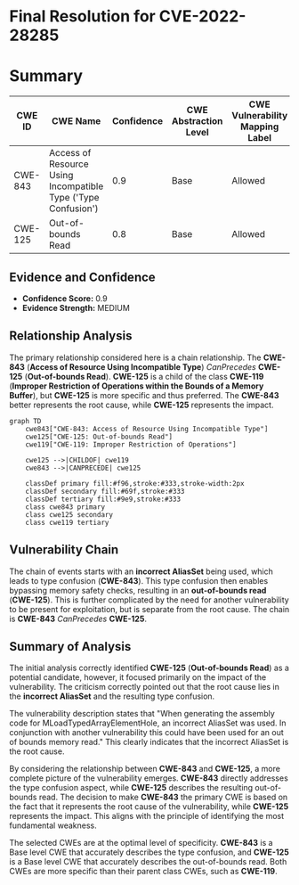 # Final Resolution for CVE-2022-28285

# Summary
| CWE ID | CWE Name | Confidence | CWE Abstraction Level | CWE Vulnerability Mapping Label | CWE-Vulnerability Mapping Notes |
|---|---|---|---|---|---|
| CWE-843 | Access of Resource Using Incompatible Type ('Type Confusion') | 0.9 | Base | Allowed | Primary CWE |
| CWE-125 | Out-of-bounds Read | 0.8 | Base | Allowed | Secondary Candidate |

## Evidence and Confidence

*   **Confidence Score:** 0.9
*   **Evidence Strength:** MEDIUM

## Relationship Analysis
The primary relationship considered here is a chain relationship. The **CWE-843** (**Access of Resource Using Incompatible Type**) *CanPrecedes* **CWE-125** (**Out-of-bounds Read**). **CWE-125** is a child of the class **CWE-119** (**Improper Restriction of Operations within the Bounds of a Memory Buffer**), but **CWE-125** is more specific and thus preferred. The **CWE-843** better represents the root cause, while **CWE-125** represents the impact.

```mermaid
graph TD
    cwe843["CWE-843: Access of Resource Using Incompatible Type"]
    cwe125["CWE-125: Out-of-bounds Read"]
    cwe119["CWE-119: Improper Restriction of Operations"]
    
    cwe125 -->|CHILDOF| cwe119
    cwe843 -->|CANPRECEDE| cwe125
    
    classDef primary fill:#f96,stroke:#333,stroke-width:2px
    classDef secondary fill:#69f,stroke:#333
    classDef tertiary fill:#9e9,stroke:#333
    class cwe843 primary
    class cwe125 secondary
    class cwe119 tertiary
```

## Vulnerability Chain
The chain of events starts with an **incorrect AliasSet** being used, which leads to type confusion (**CWE-843**). This type confusion then enables bypassing memory safety checks, resulting in an **out-of-bounds read** (**CWE-125**). This is further complicated by the need for another vulnerability to be present for exploitation, but is separate from the root cause. The chain is **CWE-843** *CanPrecedes* **CWE-125**.

## Summary of Analysis
The initial analysis correctly identified **CWE-125** (**Out-of-bounds Read**) as a potential candidate, however, it focused primarily on the impact of the vulnerability. The criticism correctly pointed out that the root cause lies in the **incorrect AliasSet** and the resulting type confusion.

The vulnerability description states that "When generating the assembly code for MLoadTypedArrayElementHole, an incorrect AliasSet was used. In conjunction with another vulnerability this could have been used for an out of bounds memory read." This clearly indicates that the incorrect AliasSet is the root cause.

By considering the relationship between **CWE-843** and **CWE-125**, a more complete picture of the vulnerability emerges. **CWE-843** directly addresses the type confusion aspect, while **CWE-125** describes the resulting out-of-bounds read. The decision to make **CWE-843** the primary CWE is based on the fact that it represents the root cause of the vulnerability, while **CWE-125** represents the impact. This aligns with the principle of identifying the most fundamental weakness.

The selected CWEs are at the optimal level of specificity. **CWE-843** is a Base level CWE that accurately describes the type confusion, and **CWE-125** is a Base level CWE that accurately describes the out-of-bounds read. Both CWEs are more specific than their parent class CWEs, such as **CWE-119**.